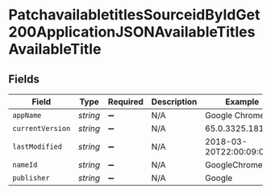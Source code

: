 # PatchavailabletitlesSourceidByIdGet200ApplicationJSONAvailableTitlesAvailableTitle


## Fields

| Field                    | Type                     | Required                 | Description              | Example                  |
| ------------------------ | ------------------------ | ------------------------ | ------------------------ | ------------------------ |
| `appName`                | *string*                 | :heavy_minus_sign:       | N/A                      | Google Chrome            |
| `currentVersion`         | *string*                 | :heavy_minus_sign:       | N/A                      | 65.0.3325.181            |
| `lastModified`           | *string*                 | :heavy_minus_sign:       | N/A                      | 2018-03-20T22:00:09:000Z |
| `nameId`                 | *string*                 | :heavy_minus_sign:       | N/A                      | GoogleChrome             |
| `publisher`              | *string*                 | :heavy_minus_sign:       | N/A                      | Google                   |